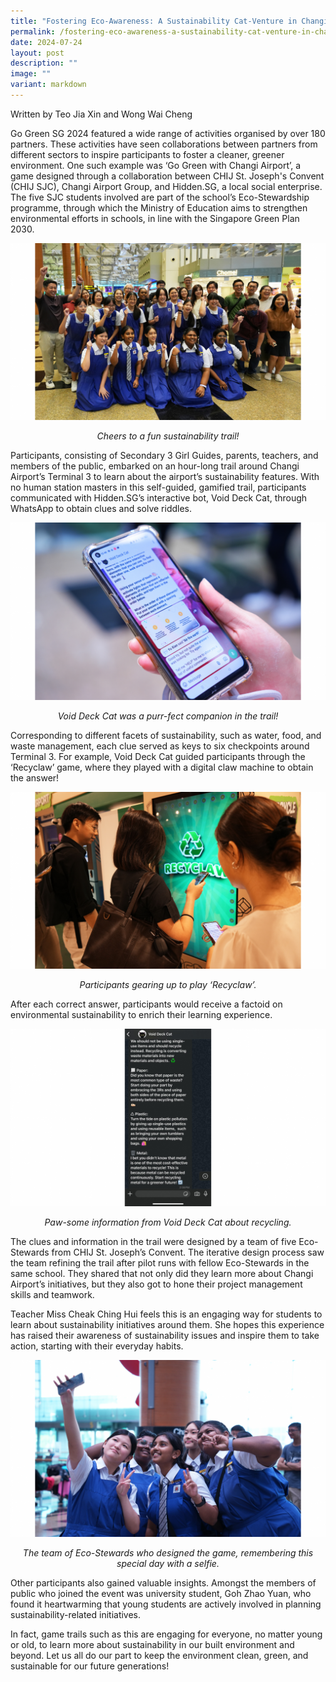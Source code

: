 ```yaml
---
title: "Fostering Eco‐Awareness: A Sustainability Cat‐Venture in Changi Airport"
permalink: /fostering-eco-awareness-a-sustainability-cat-venture-in-changi-airport/
date: 2024-07-24
layout: post
description: ""
image: ""
variant: markdown
---
```

Written by Teo Jia Xin and Wong Wai Cheng

Go Green SG 2024 featured a wide range of activities organised by over 180 partners. These activities have seen collaborations between partners from different sectors to inspire participants to foster a cleaner, greener environment. 
One such example was ‘Go Green with Changi Airport’, a game designed through a collaboration between CHIJ St. Joseph's Convent (CHIJ SJC), Changi Airport Group, and Hidden.SG, a local social enterprise. The five SJC students involved are part of the school’s Eco-Stewardship programme, through which the Ministry of Education aims to strengthen environmental efforts in schools, in line with the Singapore Green Plan 2030.

![Participants of the sustainability trail smiling for a group picture at Changi Airport](/images/Blog/CHIJ%20SJC/CHIJ_SJC_1.png)
*<div style="text-align:center">Cheers to a fun sustainability trail!</div>*

Participants, consisting of Secondary 3 Girl Guides, parents, teachers, and members of the public, embarked on an hour-long trail around Changi Airport’s Terminal 3 to learn about the airport’s sustainability features. With no human station masters in this self-guided, gamified trail, participants communicated with Hidden.SG’s interactive bot, Void Deck Cat, through WhatsApp to obtain clues and solve riddles.

![WhatsApp conservation with Void Deck Cat which provides clues for the trail](/images/Blog/CHIJ%20SJC/CHIJ_SJC_2.png)
*<div style="text-align:center">Void Deck Cat was a purr-fect companion in the trail!</div>*

Corresponding to different facets of sustainability, such as water, food, and waste management, each clue served as keys to six checkpoints around Terminal 3. For example, Void Deck Cat guided participants through the ‘Recyclaw’ game, where they played with a digital claw machine to obtain the answer!

![Participants in front of the Recyclaw interactive digital panel](/images/Blog/CHIJ%20SJC/CHIJ_SJC_3.png)
*<div style="text-align:center">Participants gearing up to play ‘Recyclaw’.</div>*

After each correct answer, participants would receive a factoid on environmental sustainability to enrich their learning experience.

![Screenshot of WhatsApp conversation with Void Deck Cat providing information on sustainability](/images/Blog/CHIJ%20SJC/CHIJ_SJC_4.png)
*<div style="text-align:center">Paw-some information from Void Deck Cat about recycling.</div>*


The clues and information in the trail were designed by a team of five Eco-Stewards from CHIJ St. Joseph’s Convent. The iterative design process saw the team refining the trail after pilot runs with fellow Eco-Stewards in the same school.  They shared that not only did they learn more about Changi Airport’s initiatives, but they also got to hone their project management skills and teamwork.

Teacher Miss Cheak Ching Hui feels this is an engaging way for students to learn about sustainability initiatives around them. She hopes this experience has raised their awareness of sustainability issues and inspire them to take action, starting with their everyday habits.

![The team of 5 student organisers taking a group selfie](/images/Blog/CHIJ%20SJC/CHIJ_SJC_5.png)
*<div style="text-align:center">The team of Eco-Stewards who designed the game, remembering this special day with a selfie.</div>*


Other participants also gained valuable insights. Amongst the members of public who joined the event was university student, Goh Zhao Yuan, who found it heartwarming that young students are actively involved in planning sustainability-related initiatives. 

In fact, game trails such as this are engaging for everyone, no matter young or old, to learn more about sustainability in our built environment and beyond. Let us all do our part to keep the environment clean, green, and sustainable for our future generations!
